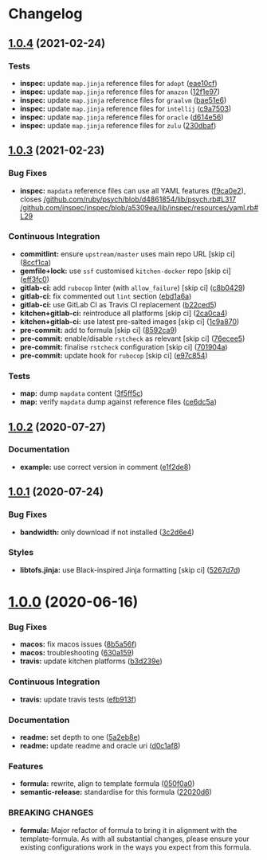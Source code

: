 # Changelog

## [1.0.4](https://github.com/saltstack-formulas/java-formula/compare/v1.0.3...v1.0.4) (2021-02-24)


### Tests

* **inspec:** update `map.jinja` reference files for `adopt` ([eae10cf](https://github.com/saltstack-formulas/java-formula/commit/eae10cffcdb0a7d3e6869002d5bbf329e20dde5d))
* **inspec:** update `map.jinja` reference files for `amazon` ([12f1e97](https://github.com/saltstack-formulas/java-formula/commit/12f1e97bf1c8d548dcb369bd206d214ca09608f5))
* **inspec:** update `map.jinja` reference files for `graalvm` ([bae51e6](https://github.com/saltstack-formulas/java-formula/commit/bae51e699a23435f3a1017ce530cfde5bc174a58))
* **inspec:** update `map.jinja` reference files for `intellij` ([c9a7503](https://github.com/saltstack-formulas/java-formula/commit/c9a750361ef598a4a5e9087d10d21681cd3b8db2))
* **inspec:** update `map.jinja` reference files for `oracle` ([d614e56](https://github.com/saltstack-formulas/java-formula/commit/d614e56340574a268e6646d1741e2d6190b5bab9))
* **inspec:** update `map.jinja` reference files for `zulu` ([230dbaf](https://github.com/saltstack-formulas/java-formula/commit/230dbaf6b9d95092728de11bc0ea79d6117cfce0))

## [1.0.3](https://github.com/saltstack-formulas/java-formula/compare/v1.0.2...v1.0.3) (2021-02-23)


### Bug Fixes

* **inspec:** `mapdata` reference files can use all YAML features ([f9ca0e2](https://github.com/saltstack-formulas/java-formula/commit/f9ca0e2c245c61cd9c4e532efc91745f34e5337f)), closes [/github.com/ruby/psych/blob/d4861854/lib/psych.rb#L317](https://github.com//github.com/ruby/psych/blob/d4861854/lib/psych.rb/issues/L317) [/github.com/inspec/inspec/blob/a5309ea/lib/inspec/resources/yaml.rb#L29](https://github.com//github.com/inspec/inspec/blob/a5309ea/lib/inspec/resources/yaml.rb/issues/L29)


### Continuous Integration

* **commitlint:** ensure `upstream/master` uses main repo URL [skip ci] ([8ccf1ca](https://github.com/saltstack-formulas/java-formula/commit/8ccf1ca8f4f0aeff8da2a188b1f344dbfe1a0e24))
* **gemfile+lock:** use `ssf` customised `kitchen-docker` repo [skip ci] ([eff3fc0](https://github.com/saltstack-formulas/java-formula/commit/eff3fc0612cb11e7267661a3c4c1975c70c38681))
* **gitlab-ci:** add `rubocop` linter (with `allow_failure`) [skip ci] ([c8b0429](https://github.com/saltstack-formulas/java-formula/commit/c8b042952214fdf2ad3dc08c741deb216594d775))
* **gitlab-ci:** fix commented out `lint` section ([ebd1a6a](https://github.com/saltstack-formulas/java-formula/commit/ebd1a6a3a32561b41520d5d11acf30cc14127f91))
* **gitlab-ci:** use GitLab CI as Travis CI replacement ([b22ced5](https://github.com/saltstack-formulas/java-formula/commit/b22ced5b4174b4224b992aab7486ff3081769738))
* **kitchen+gitlab-ci:** reintroduce all platforms [skip ci] ([2ca0ca4](https://github.com/saltstack-formulas/java-formula/commit/2ca0ca4e9dcc89d5f449208700839079ff72b5af))
* **kitchen+gitlab-ci:** use latest pre-salted images [skip ci] ([1c9a870](https://github.com/saltstack-formulas/java-formula/commit/1c9a870e9f44bfb22e96b7adf2ab5c74b1973150))
* **pre-commit:** add to formula [skip ci] ([8592ca9](https://github.com/saltstack-formulas/java-formula/commit/8592ca9c838e6c038529a7f2f4abd96878d1b34f))
* **pre-commit:** enable/disable `rstcheck` as relevant [skip ci] ([76ecee5](https://github.com/saltstack-formulas/java-formula/commit/76ecee5e1e84f3d2f5f990df50bd8366e3168863))
* **pre-commit:** finalise `rstcheck` configuration [skip ci] ([701904a](https://github.com/saltstack-formulas/java-formula/commit/701904ac47b9b04e91092c878b2df74455201256))
* **pre-commit:** update hook for `rubocop` [skip ci] ([e97c854](https://github.com/saltstack-formulas/java-formula/commit/e97c8542db61c522d551bcf7ae330312764c3e42))


### Tests

* **map:** dump `mapdata` content ([3f5ff5c](https://github.com/saltstack-formulas/java-formula/commit/3f5ff5c5134430d3d3ab5bd8ae402a4c5fa372ec))
* **map:** verify `mapdata` dump against reference files ([ce6dc5a](https://github.com/saltstack-formulas/java-formula/commit/ce6dc5a7b2997b6ef6192062e32d798075f0c010))

## [1.0.2](https://github.com/saltstack-formulas/java-formula/compare/v1.0.1...v1.0.2) (2020-07-27)


### Documentation

* **example:** use correct version in comment ([e1f2de8](https://github.com/saltstack-formulas/java-formula/commit/e1f2de84ef6233dd08f0df3f8e4feccf5db56524))

## [1.0.1](https://github.com/saltstack-formulas/java-formula/compare/v1.0.0...v1.0.1) (2020-07-24)


### Bug Fixes

* **bandwidth:** only download if not installed ([3c2d6e4](https://github.com/saltstack-formulas/java-formula/commit/3c2d6e4c6ecec6571c8088d3c0161920eea7fc31))


### Styles

* **libtofs.jinja:** use Black-inspired Jinja formatting [skip ci] ([5267d7d](https://github.com/saltstack-formulas/java-formula/commit/5267d7d578c3344406f3060bcc435f99b65ada0d))

# [1.0.0](https://github.com/saltstack-formulas/java-formula/compare/v0.1.0...v1.0.0) (2020-06-16)


### Bug Fixes

* **macos:** fix macos issues ([8b5a56f](https://github.com/saltstack-formulas/java-formula/commit/8b5a56f1574ad8a44d64e28edb1b93e2fa42297d))
* **macos:** troubleshooting ([630a159](https://github.com/saltstack-formulas/java-formula/commit/630a15964110bdf657be878435689699130ac648))
* **travis:** update kitchen platforms ([b3d239e](https://github.com/saltstack-formulas/java-formula/commit/b3d239e5908eabb0ad071ad294f95af2b4754ca3))


### Continuous Integration

* **travis:** update travis tests ([efb913f](https://github.com/saltstack-formulas/java-formula/commit/efb913fc25bd41096b8c5e2c6754945a275d0096))


### Documentation

* **readme:** set depth to one ([5a2eb8e](https://github.com/saltstack-formulas/java-formula/commit/5a2eb8e71345c29f2ff9b8eb18db4d8bfbbac61b))
* **readme:** update readme and oracle uri ([d0c1af8](https://github.com/saltstack-formulas/java-formula/commit/d0c1af8a2a786badbc43d54c5dc0590d83f388f7))


### Features

* **formula:** rewrite, align to template formula ([050f0a0](https://github.com/saltstack-formulas/java-formula/commit/050f0a0074ecd17f370631d70c0c8a7556b1f0fb))
* **semantic-release:** standardise for this formula ([22020d6](https://github.com/saltstack-formulas/java-formula/commit/22020d6b522a1507085320a049a65f69e36a7650))


### BREAKING CHANGES

* **formula:** Major refactor of formula to bring it in alignment with the
template-formula. As with all substantial changes, please ensure your
existing configurations work in the ways you expect from this formula.
